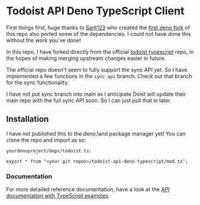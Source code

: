 # Todoist API Deno TypeScript Client

First things first, huge thanks to [Sant123](https://github.com/sant123) who created the [first deno fork](https://github.com/sant123/todoist) of this repo also ported some of the dependencies. I could not have done this without the work you've done!

In this repo, I have forked directly from the official [todoist typescript](https://github.com/Doist/todoist-api-typescript) repo, in the hopes of making merging upstream changes easier in future.

The official repo doesn't seem to fully support the sync API yet. So I have implemented a few functions in the `sync-api` branch. Check out that branch for the sync functionality. 

I have not put sync branch into main as I anticipate Doist will update their main repo with the full sync API soon. So I can just pull that in later.

## Installation

I have not published this to the deno.land package manager yet!
You can clone the repo and import as so:

`yourdenoproject/deps/todoist.ts:`

`export * from "<your git repos>/todoist-api-deno-typescript/mod.ts";`

### Documentation

For more detailed reference documentation, have a look at the
[API documentation with TypeScript examples](https://developer.todoist.com/rest/v2/?javascript).

